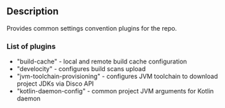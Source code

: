 ## Description

Provides common settings convention plugins for the repo.

### List of plugins

- "build-cache" - local and remote build cache configuration
- "develocity" - configures build scans upload
- "jvm-toolchain-provisioning" - configures JVM toolchain to download project JDKs via Disco API
- "kotlin-daemon-config" - common project JVM arguments for Kotlin daemon
